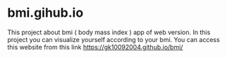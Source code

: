 # bmi.gihub.io
This project about bmi ( body mass index ) app of web version. In this project you can visualize yourself according to your bmi.
You can access this website from this link  https://gk10092004.github.io/bmi/
